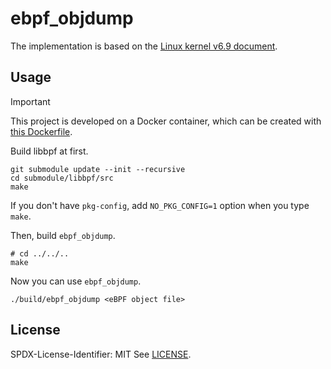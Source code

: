 # ebpf_objdump

The implementation is based on the [Linux kernel v6.9 document](https://www.kernel.org/doc/html/v6.9/bpf/standardization/instruction-set.html).

## Usage
> [!IMPORTANT]
> This project is developed on a Docker container, which can be created with [this Dockerfile](https://github.com/offnaria/llvm-18.1.6_dockerfile/tree/84df944ce1f739609ee450fbfb765135bf98c13e).

Build libbpf at first.
```
git submodule update --init --recursive
cd submodule/libbpf/src
make
```

If you don't have `pkg-config`, add `NO_PKG_CONFIG=1` option when you type `make`.

Then, build `ebpf_objdump`.
```
# cd ../../..
make
```

Now you can use `ebpf_objdump`.
```
./build/ebpf_objdump <eBPF object file>
```

## License
SPDX-License-Identifier: MIT
See [LICENSE](LICENSE).
